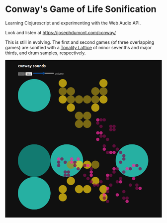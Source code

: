# Conway's Game of Life Sonification 

Learning Clojurescript and experimenting with the Web Audio API. 

Look and listen at https://josephdumont.com/conway/

This is still in evolving. The first and second games (of three overlapping games) are sonified with a [Tonality Lattice](https://en.wikipedia.org/wiki/Lattice_(music)) of minor sevenths and major thirds, and drum samples, respectively. 

![Screenshot of App featuring three overlapping games of Conway's Game of Life](conway-sounds.png)
